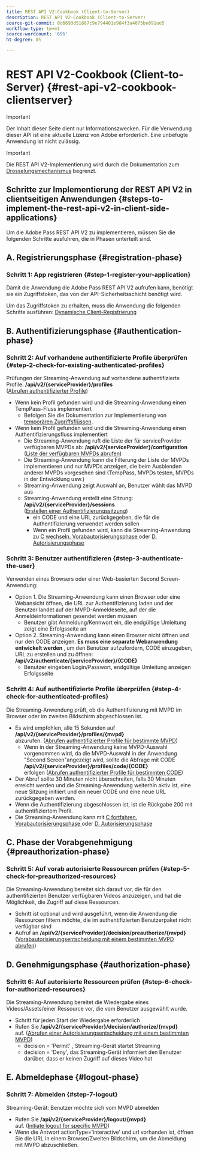 ```yaml
---
title: REST API V2-Cookbook (Client-to-Server)
description: REST API V2-Cookbook (Client-to-Server)
source-git-commit: 0d6693d51887c9e794401e984f3a4075be091ee5
workflow-type: tm+mt
source-wordcount: '695'
ht-degree: 0%

---
```



# REST API V2-Cookbook (Client-to-Server) {#rest-api-v2-cookbook-clientserver}

>[!IMPORTANT]
>
> Der Inhalt dieser Seite dient nur Informationszwecken. Für die Verwendung dieser API ist eine aktuelle Lizenz von Adobe erforderlich. Eine unbefugte Anwendung ist nicht zulässig.

>[!IMPORTANT]
>
> Die REST API V2-Implementierung wird durch die Dokumentation zum [Drosselungsmechanismus](/help/authentication/throttling-mechanism.md) begrenzt.

## Schritte zur Implementierung der REST API V2 in clientseitigen Anwendungen {#steps-to-implement-the-rest-api-v2-in-client-side-applications}

Um die Adobe Pass REST API V2 zu implementieren, müssen Sie die folgenden Schritte ausführen, die in Phasen unterteilt sind.

## A. Registrierungsphase {#registration-phase}

### Schritt 1: App registrieren {#step-1-register-your-application}

Damit die Anwendung die Adobe Pass REST API V2 aufrufen kann, benötigt sie ein Zugriffstoken, das von der API-Sicherheitsschicht benötigt wird.

Um das Zugriffstoken zu erhalten, muss die Anwendung die folgenden Schritte ausführen: [Dynamische Client-Registrierung](../../dcr-api/apis/dynamic-client-registration-apis-retrieve-access-token.md)

## B. Authentifizierungsphase {#authentication-phase}

### Schritt 2: Auf vorhandene authentifizierte Profile überprüfen {#step-2-check-for-existing-authenticated-profiles}

Prüfungen der Streaming-Anwendung auf vorhandene authentifizierte Profile: <b>/api/v2/{serviceProvider}/profiles</b><br>
([Abrufen authentifizierter Profile](../apis/profiles-apis/rest-api-v2-profiles-apis-retrieve-profiles.md))

* Wenn kein Profil gefunden wird und die Streaming-Anwendung einen TempPass-Fluss implementiert
   * Befolgen Sie die Dokumentation zur Implementierung von [temporären Zugriffsflüssen](../flows/temporary-access-flows/rest-api-v2-access-temporary-flows.md).
* Wenn kein Profil gefunden wird und die Streaming-Anwendung einen Authentifizierungsfluss implementiert
   * Die Streaming-Anwendung ruft die Liste der für serviceProvider verfügbaren MVPDs ab: <b>/api/v2/{serviceProvider}/configuration</b><br>
([Liste der verfügbaren MVPDs abrufen](../apis/configuration-apis/rest-api-v2-configuration-apis-retrieve-configuration-for-specific-service-provider.md))
   * Die Streaming-Anwendung kann die Filterung der Liste der MVPDs implementieren und nur MVPDs anzeigen, die beim Ausblenden anderer MVPDs vorgesehen sind (TempPass, MVPDs testen, MVPDs in der Entwicklung usw.)
   * Streaming-Anwendung zeigt Auswahl an, Benutzer wählt das MVPD aus
   * Streaming-Anwendung erstellt eine Sitzung: <b>/api/v2/{serviceProvider}/sessions</b><br>
([Erstellen einer Authentifizierungssitzung](../apis/sessions-apis/rest-api-v2-sessions-apis-create-authentication-session.md))<br>
      * ein CODE und eine URL zurückgegeben, die für die Authentifizierung verwendet werden sollen
      * Wenn ein Profil gefunden wird, kann die Streaming-Anwendung zu <a href="#preauthorization-phase">C wechseln. Vorabautorisierungsphase </a> oder <a href="#authorization-phase">D. Autorisierungsphase </a>

### Schritt 3: Benutzer authentifizieren {#step-3-authenticate-the-user}

Verwenden eines Browsers oder einer Web-basierten Second Screen-Anwendung:

* Option 1. Die Streaming-Anwendung kann einen Browser oder eine Webansicht öffnen, die URL zur Authentifizierung laden und der Benutzer landet auf der MVPD-Anmeldeseite, auf der die Anmeldeinformationen gesendet werden müssen
   * Benutzer gibt Anmeldung/Kennwort ein, die endgültige Umleitung zeigt eine Erfolgsseite an
* Option 2. Streaming-Anwendung kann einen Browser nicht öffnen und nur den CODE anzeigen. <b>Es muss eine separate Webanwendung entwickelt werden </b>, um den Benutzer aufzufordern, CODE einzugeben, URL zu erstellen und zu öffnen: <b>/api/v2/authenticate/{serviceProvider}/{CODE}</b>
   * Benutzer eingeben Login/Passwort, endgültige Umleitung anzeigen Erfolgsseite

### Schritt 4: Auf authentifizierte Profile überprüfen {#step-4-check-for-authenticated-profiles}

Die Streaming-Anwendung prüft, ob die Authentifizierung mit MVPD im Browser oder im zweiten Bildschirm abgeschlossen ist.

* Es wird empfohlen, alle 15 Sekunden auf <b>/api/v2/{serviceProvider}/profiles/{mvpd}</b><br> abzurufen.
([Abrufen authentifizierter Profile für bestimmte MVPD](../apis/profiles-apis/rest-api-v2-profiles-apis-retrieve-profile-for-specific-mvpd.md))
   * Wenn in der Streaming-Anwendung keine MVPD-Auswahl vorgenommen wird, da die MVPD-Auswahl in der Anwendung &quot;Second Screen&quot;angezeigt wird, sollte die Abfrage mit CODE <b>/api/v2/{serviceProvider}/profiles/code/{CODE}</b><br> erfolgen
([Abrufen authentifizierter Profile für bestimmten CODE](../apis/profiles-apis/rest-api-v2-profiles-apis-retrieve-profile-for-specific-code.md))
* Der Abruf sollte 30 Minuten nicht überschreiten, falls 30 Minuten erreicht werden und die Streaming-Anwendung weiterhin aktiv ist, eine neue Sitzung initiiert und ein neuer CODE und eine neue URL zurückgegeben werden.
* Wenn die Authentifizierung abgeschlossen ist, ist die Rückgabe 200 mit authentifiziertem Profil.
* Die Streaming-Anwendung kann mit <a href="#preauthorization-phase">C fortfahren. Vorabautorisierungsphase </a> oder <a href="#authorization-phase">D. Autorisierungsphase </a>

## C. Phase der Vorabgenehmigung {#preauthorization-phase}

### Schritt 5: Auf vorab autorisierte Ressourcen prüfen {#step-5-check-for-preauthorized-resources}

Die Streaming-Anwendung bereitet sich darauf vor, die für den authentifizierten Benutzer verfügbaren Videos anzuzeigen, und hat die Möglichkeit, die
Zugriff auf diese Ressourcen.

* Schritt ist optional und wird ausgeführt, wenn die Anwendung die Ressourcen filtern möchte, die im authentifizierten Benutzerpaket nicht verfügbar sind
* Aufruf an <b>/api/v2/{serviceProvider}/decision/preauthorize/{mvpd}</b><br>
([Vorabautorisierungsentscheidung mit einem bestimmten MVPD abrufen](../apis/decisions-apis/rest-api-v2-decisions-apis-retrieve-preauthorization-decisions-using-specific-mvpd.md))

## D. Genehmigungsphase {#authorization-phase}

### Schritt 6: Auf autorisierte Ressourcen prüfen {#step-6-check-for-authorized-resources}

Die Streaming-Anwendung bereitet die Wiedergabe eines Videos/Assets/einer Ressource vor, die vom Benutzer ausgewählt wurde.

* Schritt für jeden Start der Wiedergabe erforderlich
* Rufen Sie <b>/api/v2/{serviceProvider}/decision/authorize/{mvpd}</b><br> auf.
([Abrufen einer Autorisierungsentscheidung mit einem bestimmten MVPD](../apis/decisions-apis/rest-api-v2-decisions-apis-retrieve-authorization-decisions-using-specific-mvpd.md))
   * decision = &#39;Permit&#39; , Streaming-Gerät startet Streaming
   * decision = &#39;Deny&#39;, das Streaming-Gerät informiert den Benutzer darüber, dass er keinen Zugriff auf dieses Video hat

## E. Abmeldephase {#logout-phase}

### Schritt 7: Abmelden {#step-7-logout}

Streaming-Gerät: Benutzer möchte sich vom MVPD abmelden

* Rufen Sie <b>/api/v2/{serviceProvider}/logout/{mvpd}</b><br> auf.
([Initiate logout for specific MVPD](../apis/logout-apis/rest-api-v2-logout-apis-initiate-logout-for-specific-mvpd.md))
* Wenn die Antwort actionType=&#39;interactive&#39; und url vorhanden ist, öffnen Sie die URL in einem Browser/Zweiten Bildschirm, um die Abmeldung mit MVPD abzuschließen.
